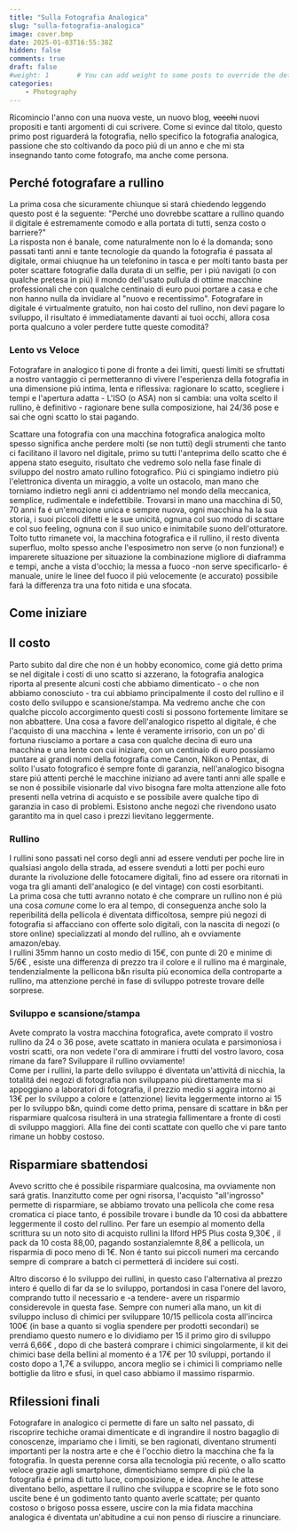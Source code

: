 ```yaml
---
title: "Sulla Fotografia Analogica"
slug: "sulla-fotografia-analogica"
image: cover.bmp
date: 2025-01-03T16:55:38Z
hidden: false
comments: true
draft: false
#weight: 1       # You can add weight to some posts to override the default sorting (date descending)
categories:
    - Photography
---
```


Ricomincio l'anno con una nuova veste, un nuovo blog, ~~vecchi~~ nuovi propositi e tanti argomenti di cui scrivere. Come si evince dal titolo, questo primo post riguarderá la fotografia, nello specifico la fotografia analogica, passione che sto coltivando da poco piú di un anno e che mi sta insegnando tanto come fotografo, ma anche come persona.

## Perché fotografare a rullino

La prima cosa che sicuramente chiunque si stará chiedendo leggendo questo post é la seguente: "Perché uno dovrebbe scattare a rullino quando il digitale é estremamente comodo e alla portata di tutti, senza costo o barriere?"  
La risposta non é banale, come naturalmente non lo é la domanda; sono passati tanti anni e tante tecnologie da quando la fotografia é passata al digitale, ormai chiuqnue ha un telefonino in tasca e per molti tanto basta per poter scattare fotografie dalla durata di un selfie, per i piú navigati (o con qualche pretesa in piú) il mondo dell'usato pullula di ottime macchine  professionali che con qualche centinaio di euro puoi portare a casa e che non hanno nulla da invidiare al "nuovo e recentissimo". Fotografare in digitale é virtualmente gratuito, non hai costo del rullino, non devi pagare lo sviluppo, il risultato é immediatamente davanti ai tuoi occhi, allora cosa porta qualcuno a voler perdere tutte queste comoditá?

### Lento vs Veloce

Fotografare in analogico ti pone di fronte a dei limiti, questi limiti se sfruttati a nostro vantaggio ci permetteranno di vivere l'esperienza della fotografia in una dimensione piú intima, lenta e riflessiva: ragionare lo scatto, scegliere i tempi e l'apertura adatta - L'ISO (o ASA) non si cambia: una volta scelto il rullino, è definitivo - ragionare bene sulla composizione, hai 24/36 pose e sai che ogni scatto lo stai pagando.  

Scattare una fotografia con una macchina fotografica analogica molto spesso significa anche perdere molti (se non tutti) degli strumenti che tanto ci facilitano il lavoro nel digitale, primo su tutti l'anteprima dello scatto che é appena stato eseguito, risultato che vedremo solo nella fase finale di sviluppo del nostro amato rullino fotografico. Piú ci spingiamo indietro piú l'elettronica diventa un miraggio, a volte un ostacolo, man mano che torniamo indietro negli anni ci addentriamo nel mondo della meccanica, semplice, rudimentale e indefettibile. Trovarsi in mano una macchina di 50, 70 anni fa é un'emozione unica e sempre nuova, ogni macchina ha la sua storia, i suoi piccoli difetti  e le sue unicitá, ognuna col suo modo di scattare e col suo feeling, ognuna con il suo unico e inimitabile suono dell'otturatore. Tolto tutto rimanete voi, la macchina fotografica e il rullino, il resto diventa superfluo, molto spesso anche l'esposimetro non serve (o non funziona!) e imparerete situazione per situazione la combinazione migliore di diaframma e tempi, anche a vista d'occhio; la messa a fuoco -non serve specificarlo- é manuale, unire le linee del fuoco il piú velocemente (e accurato) possibile fará la differenza tra una foto nitida e una sfocata.

## Come iniziare

## Il costo

Parto subito dal dire che non é un hobby economico, come giá detto prima se nel digitale i costi di uno scatto si azzerano, la fotografia analogica riporta al presente alcuni costi che abbiamo dimenticato - o che non abbiamo conosciuto - tra cui abbiamo principalmente il costo del rullino e il costo dello sviluppo e scansione/stampa. Ma vedremo anche che con qualche piccolo accorgimento questi costi si possono fortemente limitare se non abbattere.
Una cosa a favore dell'analogico rispetto al digitale, é che l'acquisto di una macchina + lente é veramente irrisorio, con un po' di fortuna riusciamo a portare a casa con  qualche decina di euro una macchina e una lente con cui iniziare, con un centinaio di euro possiamo puntare ai grandi nomi della fotografia come Canon, Nikon o Pentax, di solito l'usato fotografico é sempre fonte di garanzia, nell'analogico bisogna stare piú attenti perché le macchine iniziano ad avere tanti anni alle spalle e se non é possibile visionarle dal vivo bisogna fare molta attenzione alle foto presenti nella vetrina di acquisto e se possibile avere qualche tipo di garanzia in caso di problemi. Esistono anche negozi che rivendono usato garantito ma in quel caso i prezzi lievitano leggermente. 

### Rullino  

I rullini sono passati nel corso degli anni ad essere venduti per poche lire in qualsiasi angolo della strada, ad essere svenduti a lotti per pochi euro durante la rivoluzione delle fotocamere digitali, fino ad essere ora ritornati in voga tra gli amanti dell'analogico (e del vintage) con costi esorbitanti.  
La prima cosa che tutti avranno notato é che comprare un rullino non é piú una cosa *comune* come lo era al tempo, di conseguenza anche solo la reperibilitá della pellicola é diventata difficoltosa, sempre piú negozi di fotografia si affacciano con offerte solo digitali, con la nascita di negozi (o store online) specializzati al mondo del rullino, ah e ovviamente amazon/ebay.  
I rullini 35mm  hanno un costo medio di 15€, con punte di 20 e minime di 5/6€ , esiste una differenza di prezzo tra il colore e il rullino ma é marginale, tendenzialmente la pellicona b&n risulta piú economica della controparte a rullino, ma attenzione perché in fase di sviluppo potreste trovare delle sorprese.

### Sviluppo e scansione/stampa  

Avete comprato la vostra macchina fotografica, avete comprato il vostro rullino da 24 o 36 pose, avete scattato in maniera oculata e parsimoniosa i vostri scatti, ora non vedete l'ora di ammirare i frutti del vostro lavoro, cosa rimane da fare? Sviluppare il rullino ovviamente!  
Come per i rullini, la parte dello sviluppo é diventata un'attivitá di nicchia, la totalitá dei negozi di fotografia non sviluppano piú direttamente ma si appoggiano a laboratori di fotografia, il prezzio medio si aggira intorno ai 13€ per lo sviluppo a colore e (attenzione) lievita leggermente intorno ai 15 per lo sviluppo b&n, quindi come detto prima, pensare di scattare in b&n per risparmiare qualcosa risulterá in una strategia fallimentare a fronte di costi di sviluppo maggiori. Alla fine dei conti scattate con quello che vi pare tanto rimane un hobby costoso.

## Risparmiare sbattendosi  

Avevo scritto che é possibile risparmiare qualcosina, ma ovviamente non sará gratis. Inanzitutto come per ogni risorsa, l'acquisto "all'ingrosso" permette di risparmiare, se abbiamo trovato una pellicola che come resa cromatica ci piace tanto, é possibile trovare i bundle da 10  cosi da abbattere leggermente il costo del rullino. Per fare un esempio al momento della scrittura su un noto sito di acquisto rullini la Ilford HP5 Plus costa 9,30€ , il pack da 10 costa 88,00, pagando sostanzialemnte 8,8€ a pellicola, un risparmia di poco meno di 1€. Non é tanto sui piccoli numeri ma cercando sempre di comprare a batch ci permetterá di incidere sui costi.

Altro discorso é lo sviluppo dei rullini, in questo caso l'alternativa al prezzo intero é quello di far da se lo sviluppo, portandosi in casa l'onere del lavoro, comprando tutto il necessario e -a tendere- avere un risparmio considerevole in questa fase. Sempre con numeri alla mano, un kit di sviluppo incluso di chimici per sviluppare 10/15 pellicola costa all'incirca 100€ (in base a quanto si voglia spendere per prodotti secondari)
se prendiamo questo numero e lo dividiamo per 15 il primo giro di sviluppo verrá 6,66€ , dopo di che basterá comprare i chimici singolarmente, il kit dei chimici base della bellini al momento é a 17€ per 10 sviluppi, portando il costo dopo a 1,7€ a sviluppo, ancora meglio se i chimici li compriamo nelle bottiglie da litro e sfusi, in quel caso abbiamo il massimo risparmio. 

## Rfilessioni finali  

Fotografare in analogico ci permette di fare un salto nel passato, di riscoprire techiche oramai dimenticate e di ingrandire il nostro bagaglio di conoscenze, impariamo che i limiti, se ben ragionati, diventano strumenti importanti per la nostra arte e che é l'occhio dietro la macchina che fa la fotografia. In questa perenne corsa alla tecnologia piú recente, o allo scatto veloce grazie agli smartphone, dimentichiamo sempre di piú che la fotografia é prima di tutto luce, composizione, e idea. Anche le attese diventano bello, aspettare il rullino che sviluppa e scoprire se le foto sono uscite bene é un godimento tanto quanto averle scattate; per quanto costoso o brigoso possa essere, uscire con la mia fidata macchina analogica é diventata un'abitudine a cui non penso di riuscire a rinunciare. 
